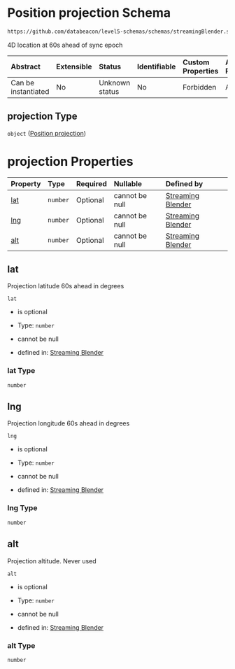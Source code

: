 # Position projection Schema

```txt
https://github.com/databeacon/level5-schemas/schemas/streamingBlender.schema.json#/properties/flights/properties/synced/properties/projection
```

4D location at 60s ahead of sync epoch

| Abstract            | Extensible | Status         | Identifiable | Custom Properties | Additional Properties | Access Restrictions | Defined In                                                                                      |
| :------------------ | :--------- | :------------- | :----------- | :---------------- | :-------------------- | :------------------ | :---------------------------------------------------------------------------------------------- |
| Can be instantiated | No         | Unknown status | No           | Forbidden         | Allowed               | none                | [streamingBlender.schema.json\*](../../out/streamingBlender.schema.json "open original schema") |

## projection Type

`object` ([Position projection](streamingblender-properties-flight-properties-synced-flight-properties-position-projection.md))

# projection Properties

| Property    | Type     | Required | Nullable       | Defined by                                                                                                                                                                                                                                                                                       |
| :---------- | :------- | :------- | :------------- | :----------------------------------------------------------------------------------------------------------------------------------------------------------------------------------------------------------------------------------------------------------------------------------------------- |
| [lat](#lat) | `number` | Optional | cannot be null | [Streaming Blender](streamingblender-properties-flight-properties-synced-flight-properties-position-projection-properties-lat.md "https://github.com/databeacon/level5-schemas/schemas/streamingBlender.schema.json#/properties/flights/properties/synced/properties/projection/properties/lat") |
| [lng](#lng) | `number` | Optional | cannot be null | [Streaming Blender](streamingblender-properties-flight-properties-synced-flight-properties-position-projection-properties-lng.md "https://github.com/databeacon/level5-schemas/schemas/streamingBlender.schema.json#/properties/flights/properties/synced/properties/projection/properties/lng") |
| [alt](#alt) | `number` | Optional | cannot be null | [Streaming Blender](streamingblender-properties-flight-properties-synced-flight-properties-position-projection-properties-alt.md "https://github.com/databeacon/level5-schemas/schemas/streamingBlender.schema.json#/properties/flights/properties/synced/properties/projection/properties/alt") |

## lat

Projection latitude 60s ahead in degrees

`lat`

*   is optional

*   Type: `number`

*   cannot be null

*   defined in: [Streaming Blender](streamingblender-properties-flight-properties-synced-flight-properties-position-projection-properties-lat.md "https://github.com/databeacon/level5-schemas/schemas/streamingBlender.schema.json#/properties/flights/properties/synced/properties/projection/properties/lat")

### lat Type

`number`

## lng

Projection longitude 60s ahead in degrees

`lng`

*   is optional

*   Type: `number`

*   cannot be null

*   defined in: [Streaming Blender](streamingblender-properties-flight-properties-synced-flight-properties-position-projection-properties-lng.md "https://github.com/databeacon/level5-schemas/schemas/streamingBlender.schema.json#/properties/flights/properties/synced/properties/projection/properties/lng")

### lng Type

`number`

## alt

Projection altitude. Never used

`alt`

*   is optional

*   Type: `number`

*   cannot be null

*   defined in: [Streaming Blender](streamingblender-properties-flight-properties-synced-flight-properties-position-projection-properties-alt.md "https://github.com/databeacon/level5-schemas/schemas/streamingBlender.schema.json#/properties/flights/properties/synced/properties/projection/properties/alt")

### alt Type

`number`

